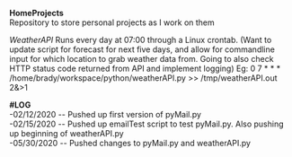 **HomeProjects**  
Repository to store personal projects as I work on them

*WeatherAPI* 
Runs every day at 07:00 through a Linux crontab. (Want to update script for forecast for next five days, and allow for commandline input for which location to grab weather data from. Going to also check HTTP status code returned from API and implement logging)
Eg: 0 7 * * * /home/brady/workspace/python/weatherAPI.py >> /tmp/weatherAPI.out 2&>1

**#LOG**  
-02/12/2020 -- Pushed up first version of pyMail.py  
-02/15/2020 -- Pushed up emailTest script to test pyMail.py. Also pushing up beginning of weatherAPI.py  
-05/30/2020 -- Pushed changes to pyMail.py and weatherAPI.py
